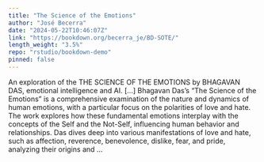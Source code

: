 ```yaml
---
title: "The Science of the Emotions"
author: "José Becerra"
date: "2024-05-22T10:46:07Z"
link: "https://bookdown.org/becerra_je/BD-SOTE/"
length_weight: "3.5%"
repo: "rstudio/bookdown-demo"
pinned: false
---
```


An exploration of the THE SCIENCE OF THE EMOTIONS by BHAGAVAN DAS, emotional intelligence and AI. [...] Bhagavan Das’s “The Science of the Emotions” is a comprehensive examination of the nature and dynamics of human emotions, with a particular focus on the polarities of love and hate. The work explores how these fundamental emotions interplay with the concepts of the Self and the Not-Self, influencing human behavior and relationships. Das dives deep into various manifestations of love and hate, such as affection, reverence, benevolence, dislike, fear, and pride, analyzing their origins and ...
